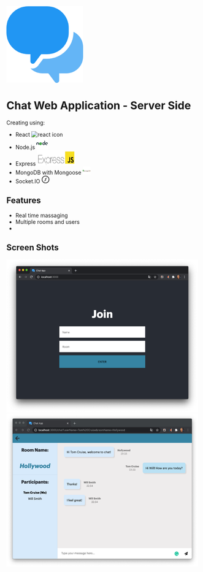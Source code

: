 <img src="/public/media/speech-bubble.png" alt="chat logo" width="200" height="200"/>

# Chat Web Application - Server Side

Creating using:

- React <img src="/public/media/favicon-react.ico" alt="react icon" width="20" height="20"/>
- Node.js <img src="/public/media/node-icon.png" alt="react icon" width="30" height="30"/>
- Express <img src="/public/media/express-js-cyberpanel.jpg" alt="express icon" width="100" height="40"/>
- MongoDB with Mongoose <img src="/public/media/mongodb.png" alt="mongodb icon" width="20" height="20"/>
- Socket.IO <img src="/public/media/socket-io.png" alt="socketio icon" width="20" height="20"/>

## Features

- Real time massaging
- Multiple rooms and users
-

## Screen Shots

<img src="/public/media/join-screen-shot.png" alt="join screen shot" width="500" height="400"/><img alt="in chat screen shot" src="/public/media/in-chat-screen-shot3.png" width="500" height="400"/>
